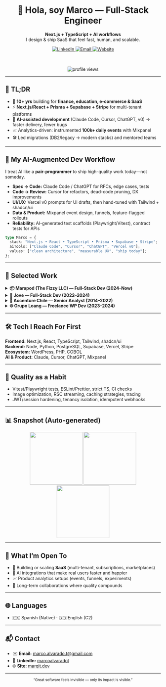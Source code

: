 <!-- Profile README — Marco Alvarado -->
<div align="center">

<h1>👋 Hola, soy Marco — Full-Stack Engineer</h1>

<p>
<strong>Next.js + TypeScript + AI workflows</strong><br/>
I design & ship SaaS that feel fast, human, and scalable.
</p>

<a href="https://www.linkedin.com/in/marcoalvaradot">
  <img alt="LinkedIn" src="https://img.shields.io/badge/LinkedIn-Marco%20Alvarado-0A66C2?style=for-the-badge&logo=linkedin&logoColor=white">
</a>
<a href="mailto:marco.alvarado.t@gmail.com">
  <img alt="Email" src="https://img.shields.io/badge/Email-Write%20me-D14836?style=for-the-badge&logo=gmail&logoColor=white">
</a>
<a href="https://marqit.dev">
  <img alt="Website" src="https://img.shields.io/badge/Website-marqit.dev-000000?style=for-the-badge&logo=vercel&logoColor=white">
</a>

<br/><br/>
<img src="https://komarev.com/ghpvc/?username=YOUR_GITHUB_USERNAME&style=for-the-badge&color=4F46E5" alt="profile views"/>

</div>

---

## 🔎 TL;DR
- 🧠 **10+ yrs** building for **finance, education, e-commerce & SaaS**  
- ⚡ **Next.js/React + Prisma + Supabase + Stripe** for multi-tenant platforms  
- 🤖 **AI-assisted development** (Claude Code, Cursor, ChatGPT, v0) → faster delivery, fewer bugs  
- 📈 Analytics-driven: instrumented **100k+ daily events** with Mixpanel  
- 🛠️ Led migrations (DB2/legacy → modern stacks) and mentored teams

---

## 🧠 My AI-Augmented Dev Workflow
I treat AI like a **pair-programmer** to ship high-quality work today—not someday.

- **Spec → Code:** Claude Code / ChatGPT for RFCs, edge cases, tests  
- **Code → Review:** Cursor for refactors, dead-code pruning, DX improvements  
- **UI/UX:** Vercel v0 prompts for UI drafts, then hand-tuned with Tailwind + shadcn/ui  
- **Data & Product:** Mixpanel event design, funnels, feature-flagged rollouts  
- **Reliability:** AI-generated test scaffolds (Playwright/Vitest), contract tests for APIs

```ts
type Marco = {
  stack: "Next.js • React • TypeScript • Prisma • Supabase • Stripe";
  aiTools: ["Claude Code", "Cursor", "ChatGPT", "Vercel v0"];
  values: ["clean architecture", "measurable UX", "ship today"];
};
```

---

## 🧩 Selected Work

<details>
<summary><b>📦 Marapod (The Fizzy LLC) — Full-Stack Dev (2024–Now)</b></summary>
- Multi-tenant PTA SaaS: **Next.js 15 App Router**, **Prisma**, **Supabase**, **Stripe Connect**
- Secure onboarding, role-based access, audited actions, event-driven webhooks
- AI reviews for architecture decisions → **~40% tech-debt reduction**
</details>

<details>
<summary><b>🏢 Jove — Full-Stack Dev (2022–2024)</b></summary>
- Migrated to **Next.js**, improved TTFB/LCP, modularized design system  
- Implemented **Mixpanel** with **100k+ daily events**
- Scrum rituals, PR reviews, and progressive refactors
</details>

<details>
<summary><b>🏦 Accenture Chile — Senior Analyst (2014–2022)</b></summary>
- Led **core-banking migrations** for **Banco Itaú** & **BancoEstado**  
- Coordinated **1,500+ code components**, mentored devs, ensured zero downtime
</details>

<details>
<summary><b>🌐 Grupo Loang — Freelance WP Dev (2023–2024)</b></summary>
- Delivered **70+ SME websites** (performance + SEO + accessibility)
</details>

---

## 🛠️ Tech I Reach For First
**Frontend:** Next.js, React, TypeScript, Tailwind, shadcn/ui  
**Backend:** Node, Python, PostgreSQL, Supabase, Vercel, Stripe  
**Ecosystem:** WordPress, PHP, COBOL  
**AI & Product:** Claude, Cursor, ChatGPT, Mixpanel

---

## 🧪 Quality as a Habit
- Vitest/Playwright tests, ESLint/Prettier, strict TS, CI checks  
- Image optimization, RSC streaming, caching strategies, tracing  
- JWT/session hardening, tenancy isolation, idempotent webhooks  

---

## 📊 Snapshot (Auto-generated)
<div align="center">
<img height="170" src="https://github-readme-stats.vercel.app/api?username=YOUR_GITHUB_USERNAME&show_icons=true&hide_border=true&theme=transparent&rank_icon=github">
<img height="170" src="https://github-readme-stats.vercel.app/api/top-langs/?username=YOUR_GITHUB_USERNAME&layout=compact&hide_border=true&theme=transparent">
<br/>
<img height="170" src="https://github-readme-streak-stats.herokuapp.com?user=YOUR_GITHUB_USERNAME&theme=transparent&hide_border=true">
</div>

---

## 🧭 What I’m Open To
- 🔨 Building or scaling **SaaS** (multi-tenant, subscriptions, marketplaces)  
- 🧠 AI integrations that make real users faster and happier  
- 📈 Product analytics setups (events, funnels, experiments)  
- 🤝 Long-term collaborations where quality compounds

---

## 🌐 Languages
- 🇪🇸 Spanish (Native) · 🇬🇧 English (C2)

---

## 📬 Contact
- ✉️ **Email:** <a href="mailto:marco.alvarado.t@gmail.com">marco.alvarado.t@gmail.com</a>  
- 💼 **LinkedIn:** <a href="https://www.linkedin.com/in/marcoalvaradot">marcoalvaradot</a>  
- 🌐 **Site:** <a href="https://marqit.dev">marqit.dev</a>

---

<div align="center">
<sub>“Great software feels invisible — only its impact is visible.”</sub>
</div>
